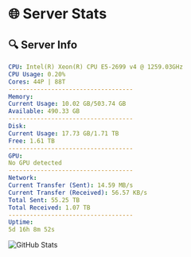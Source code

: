 # 🌐 Server Stats
## 🔍 Server Info
```yaml
CPU: Intel(R) Xeon(R) CPU E5-2699 v4 @ 1259.03GHz
CPU Usage: 0.20%
Cores: 44P | 88T
-----------------------------------
Memory:
Current Usage: 10.02 GB/503.74 GB
Available: 490.33 GB
-----------------------------------
Disk:
Current Usage: 17.73 GB/1.71 TB
Free: 1.61 TB
-----------------------------------
GPU:
No GPU detected
-----------------------------------
Network:
Current Transfer (Sent): 14.59 MB/s
Current Transfer (Received): 56.57 KB/s
Total Sent: 55.25 TB
Total Received: 1.07 TB
-----------------------------------
Uptime:
5d 16h 8m 52s
```
![GitHub Stats](https://img.shields.io/badge/Updated-2025-02-13_14:52:10-blue)